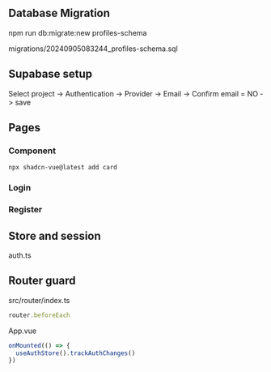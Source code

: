 
## Database Migration
npm run db:migrate:new profiles-schema

migrations/20240905083244_profiles-schema.sql

## Supabase setup
Select project -> Authentication -> Provider -> Email -> Confirm email = NO -> save

## Pages

### Component

```
npx shadcn-vue@latest add card
```

### Login

### Register


## Store and session

auth.ts


## Router guard

src/router/index.ts
```js
router.beforeEach
```

App.vue
```js
onMounted(() => {
  useAuthStore().trackAuthChanges()
})
```